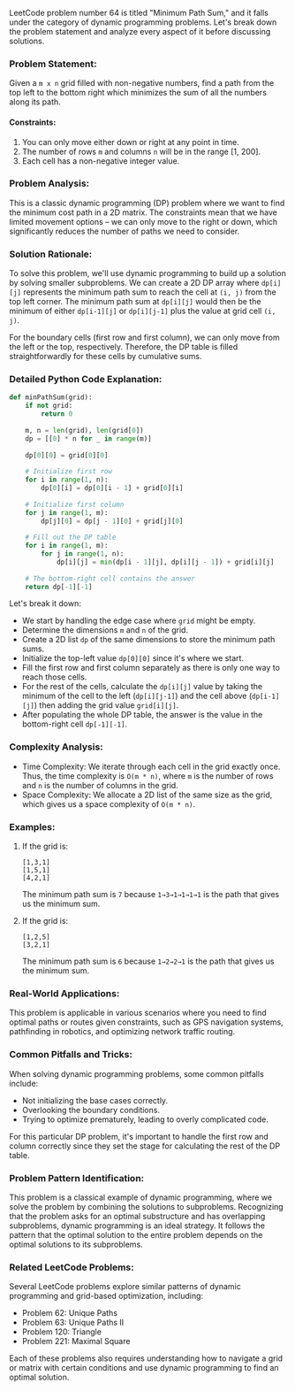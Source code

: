 LeetCode problem number 64 is titled "Minimum Path Sum," and it falls under the category of dynamic programming problems. Let's break down the problem statement and analyze every aspect of it before discussing solutions.

### Problem Statement:

Given a `m x n` grid filled with non-negative numbers, find a path from the top left to the bottom right which minimizes the sum of all the numbers along its path.

#### Constraints:

1. You can only move either down or right at any point in time.
2. The number of rows `m` and columns `n` will be in the range [1, 200].
3. Each cell has a non-negative integer value.

### Problem Analysis:

This is a classic dynamic programming (DP) problem where we want to find the minimum cost path in a 2D matrix. The constraints mean that we have limited movement options – we can only move to the right or down, which significantly reduces the number of paths we need to consider.

### Solution Rationale:

To solve this problem, we'll use dynamic programming to build up a solution by solving smaller subproblems. We can create a 2D DP array where `dp[i][j]` represents the minimum path sum to reach the cell at `(i, j)` from the top left corner. The minimum path sum at `dp[i][j]` would then be the minimum of either `dp[i-1][j]` or `dp[i][j-1]` plus the value at grid cell `(i, j)`.

For the boundary cells (first row and first column), we can only move from the left or the top, respectively. Therefore, the DP table is filled straightforwardly for these cells by cumulative sums.

### Detailed Python Code Explanation:

```python
def minPathSum(grid):
    if not grid:
        return 0
    
    m, n = len(grid), len(grid[0])
    dp = [[0] * n for _ in range(m)]
    
    dp[0][0] = grid[0][0]
    
    # Initialize first row
    for i in range(1, n):
        dp[0][i] = dp[0][i - 1] + grid[0][i]
    
    # Initialize first column
    for j in range(1, m):
        dp[j][0] = dp[j - 1][0] + grid[j][0]
        
    # Fill out the DP table
    for i in range(1, m):
        for j in range(1, n):
            dp[i][j] = min(dp[i - 1][j], dp[i][j - 1]) + grid[i][j]
    
    # The bottom-right cell contains the answer
    return dp[-1][-1]
```

Let's break it down:
- We start by handling the edge case where `grid` might be empty.
- Determine the dimensions `m` and `n` of the grid.
- Create a 2D list `dp` of the same dimensions to store the minimum path sums.
- Initialize the top-left value `dp[0][0]` since it's where we start.
- Fill the first row and first column separately as there is only one way to reach those cells.
- For the rest of the cells, calculate the `dp[i][j]` value by taking the minimum of the cell to the left (`dp[i][j-1]`) and the cell above (`dp[i-1][j]`) then adding the grid value `grid[i][j]`.
- After populating the whole DP table, the answer is the value in the bottom-right cell `dp[-1][-1]`.

### Complexity Analysis:

- Time Complexity: We iterate through each cell in the grid exactly once. Thus, the time complexity is `O(m * n)`, where `m` is the number of rows and `n` is the number of columns in the grid.
- Space Complexity: We allocate a 2D list of the same size as the grid, which gives us a space complexity of `O(m * n)`.

### Examples:

1. If the grid is:
   ```
   [1,3,1]
   [1,5,1]
   [4,2,1]
   ```
   The minimum path sum is `7` because `1→3→1→1→1→1` is the path that gives us the minimum sum.

2. If the grid is:
   ```
   [1,2,5]
   [3,2,1]
   ```
   The minimum path sum is `6` because `1→2→2→1` is the path that gives us the minimum sum.

### Real-World Applications:

This problem is applicable in various scenarios where you need to find optimal paths or routes given constraints, such as GPS navigation systems, pathfinding in robotics, and optimizing network traffic routing.

### Common Pitfalls and Tricks:

When solving dynamic programming problems, some common pitfalls include:
- Not initializing the base cases correctly.
- Overlooking the boundary conditions.
- Trying to optimize prematurely, leading to overly complicated code.

For this particular DP problem, it's important to handle the first row and column correctly since they set the stage for calculating the rest of the DP table.

### Problem Pattern Identification:

This problem is a classical example of dynamic programming, where we solve the problem by combining the solutions to subproblems. Recognizing that the problem asks for an optimal substructure and has overlapping subproblems, dynamic programming is an ideal strategy. It follows the pattern that the optimal solution to the entire problem depends on the optimal solutions to its subproblems.

### Related LeetCode Problems:

Several LeetCode problems explore similar patterns of dynamic programming and grid-based optimization, including:
- Problem 62: Unique Paths
- Problem 63: Unique Paths II
- Problem 120: Triangle
- Problem 221: Maximal Square

Each of these problems also requires understanding how to navigate a grid or matrix with certain conditions and use dynamic programming to find an optimal solution.